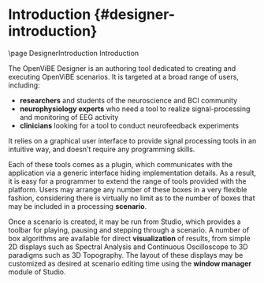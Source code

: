 # Introduction {#designer-introduction}

\page DesignerIntroduction Introduction

The OpenViBE Designer is an authoring tool dedicated to creating and executing OpenViBE scenarios. It is targeted at a broad range of users, including:

- **researchers** and students of the neuroscience and BCI community
- **neurophysiology experts** who need a tool to realize signal-processing and monitoring of EEG activity
- **clinicians** looking for a tool to conduct neurofeedback experiments
  
It relies on a graphical user interface to provide signal processing tools in an intuitive way, and doesn’t require any programming skills.

Each of these tools comes as a plugin, which communicates with the application via a generic interface hiding implementation details. As a result, it is easy for a programmer to extend the range of tools provided with the platform. Users may arrange any number of these boxes in a very flexible fashion, considering there is virtually no limit as to the number of boxes that may be included in a processing **scenario**.

Once a scenario is created, it may be run from Studio, which provides a toolbar for playing, pausing and stepping through a scenario. A number of box algorithms are available for direct **visualization** of results, from simple 2D displays such as Spectral Analysis and Continuous Oscilloscope to 3D paradigms such as 3D Topography. The layout of these displays may be customized as desired at scenario editing time using the **window manager** module of Studio.
